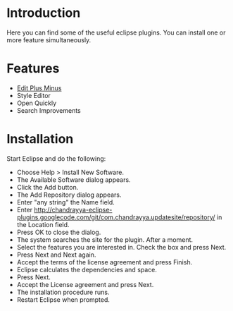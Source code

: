 # Introduction #

Here you can find some of the useful eclipse plugins. You can install one or more feature simultaneously.

# Features #
  * [Edit Plus Minus](EditPlusMinus.md)
  * Style Editor
  * Open Quickly
  * Search Improvements

# Installation #
Start Eclipse and do the following:
  * Choose Help > Install New Software.
  * The Available Software dialog appears.
  * Click the Add button.
  * The Add Repository dialog appears.
  * Enter "any string" the Name field.
  * Enter http://chandrayya-eclipse-plugins.googlecode.com/git/com.chandrayya.updatesite/repository/ in the Location field.
  * Press OK to close the dialog.
  * The system searches the site for the plugin. After a moment.
  * Select the features you are interested in. Check the box and press Next.
  * Press Next and Next again.
  * Accept the terms of the license agreement and press Finish.
  * Eclipse calculates the dependencies and space.
  * Press Next.
  * Accept the License agreement and press Next.
  * The installation procedure runs.
  * Restart Eclipse when prompted.